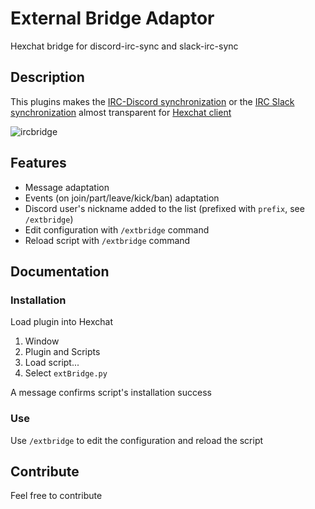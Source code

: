 # External Bridge Adaptor

Hexchat bridge for discord-irc-sync and slack-irc-sync

## Description

This plugins makes the [IRC-Discord synchronization](https://github.com/Hackndo/discord-irc-sync) or the [IRC Slack synchronization](https://github.com/Hackndo/slack-irc-sync) almost transparent for [Hexchat client](https://hexchat.github.io/)

![ircbridge](https://user-images.githubusercontent.com/11051803/33019729-dcfaf976-cdfb-11e7-84a5-56cc4d4345e6.PNG)

## Features

* Message adaptation
* Events (on join/part/leave/kick/ban) adaptation
* Discord user's nickname added to the list (prefixed with `prefix`, see `/extbridge`)
* Edit configuration with `/extbridge` command
* Reload script with `/extbridge` command

## Documentation

### Installation

Load plugin into Hexchat
1. Window
2. Plugin and Scripts
3. Load script...
4. Select `extBridge.py`

A message confirms script's installation success

### Use

Use `/extbridge` to edit the configuration and reload the script

## Contribute

Feel free to contribute
